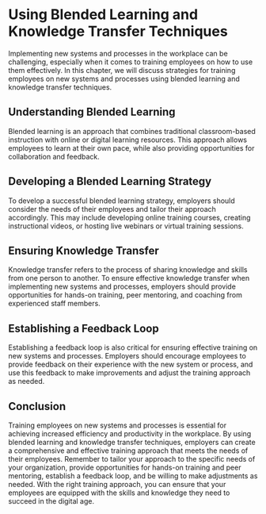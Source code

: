 Using Blended Learning and Knowledge Transfer Techniques
=====================================================================================================================

Implementing new systems and processes in the workplace can be challenging, especially when it comes to training employees on how to use them effectively. In this chapter, we will discuss strategies for training employees on new systems and processes using blended learning and knowledge transfer techniques.

Understanding Blended Learning
------------------------------

Blended learning is an approach that combines traditional classroom-based instruction with online or digital learning resources. This approach allows employees to learn at their own pace, while also providing opportunities for collaboration and feedback.

Developing a Blended Learning Strategy
--------------------------------------

To develop a successful blended learning strategy, employers should consider the needs of their employees and tailor their approach accordingly. This may include developing online training courses, creating instructional videos, or hosting live webinars or virtual training sessions.

Ensuring Knowledge Transfer
---------------------------

Knowledge transfer refers to the process of sharing knowledge and skills from one person to another. To ensure effective knowledge transfer when implementing new systems and processes, employers should provide opportunities for hands-on training, peer mentoring, and coaching from experienced staff members.

Establishing a Feedback Loop
----------------------------

Establishing a feedback loop is also critical for ensuring effective training on new systems and processes. Employers should encourage employees to provide feedback on their experience with the new system or process, and use this feedback to make improvements and adjust the training approach as needed.

Conclusion
----------

Training employees on new systems and processes is essential for achieving increased efficiency and productivity in the workplace. By using blended learning and knowledge transfer techniques, employers can create a comprehensive and effective training approach that meets the needs of their employees. Remember to tailor your approach to the specific needs of your organization, provide opportunities for hands-on training and peer mentoring, establish a feedback loop, and be willing to make adjustments as needed. With the right training approach, you can ensure that your employees are equipped with the skills and knowledge they need to succeed in the digital age.
